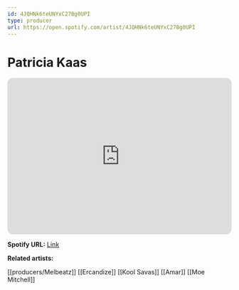 ```yaml
---
id: 4JQHNk6teUNYxC27Bg0UPI
type: producer
url: https://open.spotify.com/artist/4JQHNk6teUNYxC27Bg0UPI
---
```

# Patricia Kaas

<iframe style="border-radius:12px" src="https://open.spotify.com/embed/artist/4JQHNk6teUNYxC27Bg0UPI" width="100%" height="352" frameBorder="0" allowfullscreen="" allow="autoplay; clipboard-write; encrypted-media; fullscreen; picture-in-picture" loading="lazy"></iframe>

**Spotify URL:** [Link](https://open.spotify.com/artist/4JQHNk6teUNYxC27Bg0UPI)

**Related artists:**

[[producers/Melbeatz]]
[[Ercandize]]
[[Kool Savas]]
[[Amar]]
[[Moe Mitchell]]
